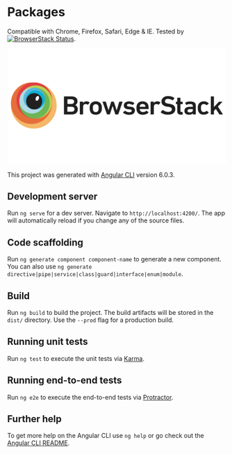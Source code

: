 # Packages


Compatible with Chrome, Firefox, Safari, Edge & IE. Tested by [![BrowserStack Status](https://www.browserstack.com/automate/badge.svg?badge_key=U3NlbHVLNzBXQnZObFNZdlh4aFhTYmpCakFSY25Kd2c4bFg2MXBjWGFFYz0tLXIyc2M2S3Ard3Ayc1BmUk5RV2FmQ0E9PQ==--dab67c894c6b103172c34da23b902e169df76607)](https://www.browserstack.com/automate/public-build/U3NlbHVLNzBXQnZObFNZdlh4aFhTYmpCakFSY25Kd2c4bFg2MXBjWGFFYz0tLXIyc2M2S3Ard3Ayc1BmUk5RV2FmQ0E9PQ==--dab67c894c6b103172c34da23b902e169df76607).

[![browserstack](browserstack-logo-600x315.png)](http://browserstack.com/)

This project was generated with [Angular CLI](https://github.com/angular/angular-cli) version 6.0.3.

## Development server

Run `ng serve` for a dev server. Navigate to `http://localhost:4200/`. The app will automatically reload if you change any of the source files.

## Code scaffolding

Run `ng generate component component-name` to generate a new component. You can also use `ng generate directive|pipe|service|class|guard|interface|enum|module`.

## Build

Run `ng build` to build the project. The build artifacts will be stored in the `dist/` directory. Use the `--prod` flag for a production build.

## Running unit tests

Run `ng test` to execute the unit tests via [Karma](https://karma-runner.github.io).

## Running end-to-end tests

Run `ng e2e` to execute the end-to-end tests via [Protractor](http://www.protractortest.org/).

## Further help

To get more help on the Angular CLI use `ng help` or go check out the [Angular CLI README](https://github.com/angular/angular-cli/blob/master/README.md).
